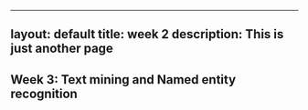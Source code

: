 
---
layout: default
title: week 2
description: This is just another page
---

## **Week 3: Text mining and Named entity recognition**


